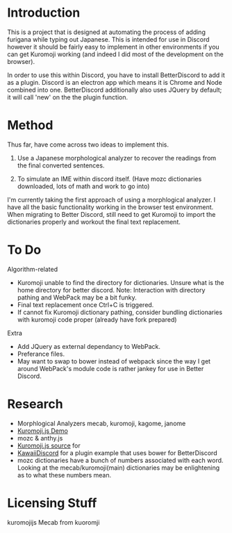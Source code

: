 # Introduction

This is a project that is designed at automating the process of adding furigana while typing out Japanese. This is intended for use in Discord however it should be fairly easy to implement in other environments if you can get Kuromoji working (and indeed I did most of the development on the browser).

In order to use this within Discord, you have to install BetterDiscord to add it as a plugin. Discord is an electron app which means it is Chrome and Node combined into one. BetterDiscord additionally also uses JQuery by default; it will call 'new' on the the plugin function.

# Method

Thus far, have come across two ideas to implement this.

1. Use a Japanese morphological analyzer to recover the readings from the final converted sentences.

2. To simulate an IME within discord itself. (Have mozc dictionaries downloaded, lots of math and work to go into)

I'm currently taking the first approach of using a morphlogical analyzer. I have all the basic functionality working in the browser test environment. When migrating to Better Discord, still need to get Kuromoji to import the dictionaries properly and workout the final text replacement.

# To Do

Algorithm-related
- Kuromoji unable to find the directory for dictionaries. Unsure what is the home directory for better discord. Note: Interaction with directory pathing and WebPack may be a bit funky.
- Final text replacement once Ctrl+C is triggered.
- If cannot fix Kuromoji dictionary pathing, consider bundling dictionaries with kuromoji code proper (already have fork prepared)

Extra
- Add JQuery as external dependancy to WebPack.
- Preferance files.
- May want to swap to bower instead of webpack since the way I get around WebPack's module code is rather jankey for use in Better Discord.

# Research

- Morphlogical Analyzers mecab, kuromoji, kagome, janome
- [Kuromoji.js Demo](http://takuyaa.github.io/kuromoji.js/demo/tokenize.html)
- mozc & anthy.js
- [Kuromoji.js source](view-source:http://takuyaa.github.io/kuromoji.js/demo/kuromoji/build/kuromoji.js) for 
- [KawaiiDiscord](https://github.com/noodlebox/KawaiiDiscord/blob/master/package.json) for a plugin example that uses bower for BetterDiscord
- mozc dictionaries have a bunch of numbers associated with each word. Looking at the mecab/kuromoji(main) dictionaries may be enlightening as to what these numbers mean.

# Licensing Stuff

kuromojijs
Mecab from kuoromji